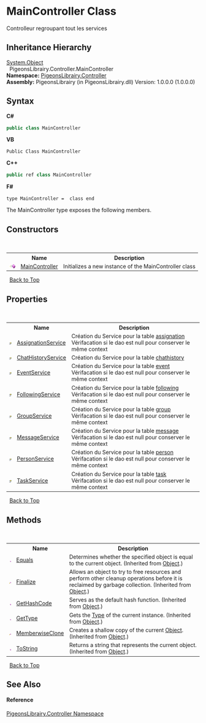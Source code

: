 # MainController Class
 

Controlleur regroupant tout les services


## Inheritance Hierarchy
<a href="http://msdn2.microsoft.com/en-us/library/e5kfa45b" target="_blank">System.Object</a><br />&nbsp;&nbsp;PigeonsLibrairy.Controller.MainController<br />
**Namespace:**&nbsp;<a href="55678277-c7be-459a-277f-cb45581aba7a">PigeonsLibrairy.Controller</a><br />**Assembly:**&nbsp;PigeonsLibrairy (in PigeonsLibrairy.dll) Version: 1.0.0.0 (1.0.0.0)

## Syntax

**C#**<br />
``` C#
public class MainController
```

**VB**<br />
``` VB
Public Class MainController
```

**C++**<br />
``` C++
public ref class MainController
```

**F#**<br />
``` F#
type MainController =  class end
```

The MainController type exposes the following members.


## Constructors
&nbsp;<table><tr><th></th><th>Name</th><th>Description</th></tr><tr><td>![Public method](media/pubmethod.gif "Public method")</td><td><a href="99f5a2a0-c42e-b0a3-c100-e17888bca559">MainController</a></td><td>
Initializes a new instance of the MainController class</td></tr></table>&nbsp;
<a href="#maincontroller-class">Back to Top</a>

## Properties
&nbsp;<table><tr><th></th><th>Name</th><th>Description</th></tr><tr><td>![Public property](media/pubproperty.gif "Public property")</td><td><a href="f9a50dc0-340f-e444-dff7-ecd7a2755738">AssignationService</a></td><td>
Création du Service pour la table <a href="912fb7ce-cbcd-e571-4846-3144af127f9c">assignation</a> Vérifacation si le dao est null pour conserver le même context</td></tr><tr><td>![Public property](media/pubproperty.gif "Public property")</td><td><a href="0c38ed1b-32df-50e1-77f4-7a51fc2576df">ChatHistoryService</a></td><td>
Création du Service pour la table <a href="f6e3b8f2-5289-041c-bfed-7d1e9141308b">chathistory</a></td></tr><tr><td>![Public property](media/pubproperty.gif "Public property")</td><td><a href="cc8fc2f8-9969-e55f-be29-c20781075f49">EventService</a></td><td>
Création du Service pour la table <a href="62ad5042-cbd2-c4c9-25f7-10ea54ad8366">event</a> Vérifacation si le dao est null pour conserver le même context</td></tr><tr><td>![Public property](media/pubproperty.gif "Public property")</td><td><a href="ab40ba9e-31ea-1607-bba0-176cd08c21ce">FollowingService</a></td><td>
Création du Service pour la table <a href="31397466-28b4-3b58-1aa9-d8ca73b55c33">following</a> Vérifacation si le dao est null pour conserver le même context</td></tr><tr><td>![Public property](media/pubproperty.gif "Public property")</td><td><a href="50102552-78ba-a69e-6231-af94170d6b0f">GroupService</a></td><td>
Création du Service pour la table <a href="30daa006-0f38-7d8e-5d44-43f8187b044c">group</a> Vérifacation si le dao est null pour conserver le même context</td></tr><tr><td>![Public property](media/pubproperty.gif "Public property")</td><td><a href="5d0401d8-8b3c-553b-de60-ee4e4a75a30c">MessageService</a></td><td>
Création du Service pour la table <a href="891709b8-1ff0-58b3-9aa4-f3f06f37a146">message</a> Vérifacation si le dao est null pour conserver le même context</td></tr><tr><td>![Public property](media/pubproperty.gif "Public property")</td><td><a href="d03cb158-f0e0-2ca9-84ea-8db8b20feba4">PersonService</a></td><td>
Création du Service pour la table <a href="a9ed19a7-a394-5e30-cca4-a3883320ea27">person</a> Vérifacation si le dao est null pour conserver le même context</td></tr><tr><td>![Public property](media/pubproperty.gif "Public property")</td><td><a href="9e021ff5-a6a9-641e-36d2-c4341ffd2a8d">TaskService</a></td><td>
Création du Service pour la table <a href="ed7fd571-3ebd-bb10-4923-b1c31d5523f3">task</a> Vérifacation si le dao est null pour conserver le même context</td></tr></table>&nbsp;
<a href="#maincontroller-class">Back to Top</a>

## Methods
&nbsp;<table><tr><th></th><th>Name</th><th>Description</th></tr><tr><td>![Public method](media/pubmethod.gif "Public method")</td><td><a href="http://msdn2.microsoft.com/en-us/library/bsc2ak47" target="_blank">Equals</a></td><td>
Determines whether the specified object is equal to the current object.
 (Inherited from <a href="http://msdn2.microsoft.com/en-us/library/e5kfa45b" target="_blank">Object</a>.)</td></tr><tr><td>![Protected method](media/protmethod.gif "Protected method")</td><td><a href="http://msdn2.microsoft.com/en-us/library/4k87zsw7" target="_blank">Finalize</a></td><td>
Allows an object to try to free resources and perform other cleanup operations before it is reclaimed by garbage collection.
 (Inherited from <a href="http://msdn2.microsoft.com/en-us/library/e5kfa45b" target="_blank">Object</a>.)</td></tr><tr><td>![Public method](media/pubmethod.gif "Public method")</td><td><a href="http://msdn2.microsoft.com/en-us/library/zdee4b3y" target="_blank">GetHashCode</a></td><td>
Serves as the default hash function.
 (Inherited from <a href="http://msdn2.microsoft.com/en-us/library/e5kfa45b" target="_blank">Object</a>.)</td></tr><tr><td>![Public method](media/pubmethod.gif "Public method")</td><td><a href="http://msdn2.microsoft.com/en-us/library/dfwy45w9" target="_blank">GetType</a></td><td>
Gets the <a href="http://msdn2.microsoft.com/en-us/library/42892f65" target="_blank">Type</a> of the current instance.
 (Inherited from <a href="http://msdn2.microsoft.com/en-us/library/e5kfa45b" target="_blank">Object</a>.)</td></tr><tr><td>![Protected method](media/protmethod.gif "Protected method")</td><td><a href="http://msdn2.microsoft.com/en-us/library/57ctke0a" target="_blank">MemberwiseClone</a></td><td>
Creates a shallow copy of the current <a href="http://msdn2.microsoft.com/en-us/library/e5kfa45b" target="_blank">Object</a>.
 (Inherited from <a href="http://msdn2.microsoft.com/en-us/library/e5kfa45b" target="_blank">Object</a>.)</td></tr><tr><td>![Public method](media/pubmethod.gif "Public method")</td><td><a href="http://msdn2.microsoft.com/en-us/library/7bxwbwt2" target="_blank">ToString</a></td><td>
Returns a string that represents the current object.
 (Inherited from <a href="http://msdn2.microsoft.com/en-us/library/e5kfa45b" target="_blank">Object</a>.)</td></tr></table>&nbsp;
<a href="#maincontroller-class">Back to Top</a>

## See Also


#### Reference
<a href="55678277-c7be-459a-277f-cb45581aba7a">PigeonsLibrairy.Controller Namespace</a><br />
